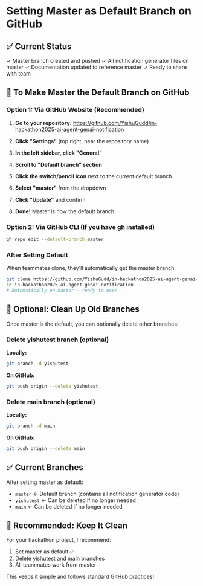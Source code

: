 # Setting Master as Default Branch on GitHub

## ✅ Current Status

✓ Master branch created and pushed
✓ All notification generator files on master
✓ Documentation updated to reference master
✓ Ready to share with team

## 🔧 To Make Master the Default Branch on GitHub

### Option 1: Via GitHub Website (Recommended)

1. **Go to your repository:**
   https://github.com/YishuGudd/in-hackathon2025-ai-agent-genai-notification

2. **Click "Settings"** (top right, near the repository name)

3. **In the left sidebar, click "General"**

4. **Scroll to "Default branch" section**

5. **Click the switch/pencil icon** next to the current default branch

6. **Select "master"** from the dropdown

7. **Click "Update"** and confirm

8. **Done!** Master is now the default branch

### Option 2: Via GitHub CLI (If you have gh installed)

```bash
gh repo edit --default-branch master
```

### After Setting Default

When teammates clone, they'll automatically get the master branch:
```bash
git clone https://github.com/YishuGudd/in-hackathon2025-ai-agent-genai-notification.git
cd in-hackathon2025-ai-agent-genai-notification
# Automatically on master - ready to use!
```

## 🧹 Optional: Clean Up Old Branches

Once master is the default, you can optionally delete other branches:

### Delete yishutest branch (optional)

**Locally:**
```bash
git branch -d yishutest
```

**On GitHub:**
```bash
git push origin --delete yishutest
```

### Delete main branch (optional)

**Locally:**
```bash
git branch -d main
```

**On GitHub:**
```bash
git push origin --delete main
```

## ✅ Current Branches

After setting master as default:
- `master` ← Default branch (contains all notification generator code)
- `yishutest` ← Can be deleted if no longer needed
- `main` ← Can be deleted if no longer needed

## 🎯 Recommended: Keep It Clean

For your hackathon project, I recommend:
1. Set master as default ✅
2. Delete yishutest and main branches
3. All teammates work from master

This keeps it simple and follows standard GitHub practices!

